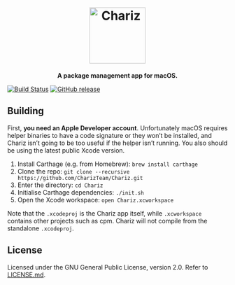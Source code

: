 <h1 align="center"><img src="https://chariz.io/img/favicon.png" alt="Chariz" width="128" height="128"></h1>
<p align="center"><strong>A package management app for macOS.</strong></p>

[![Build Status](https://travis-ci.org/CharizTeam/Chariz.svg)](https://travis-ci.org/CharizTeam/Chariz) [![GitHub release](https://img.shields.io/github/release/CharizTeam/Chariz.svg)](https://github.com/CharizTeam/Chariz/releases)

## Building
First, **you need an Apple Developer account**. Unfortunately macOS requires helper binaries to have a code signature or they won’t be installed, and Chariz isn’t going to be too useful if the helper isn’t running. You also should be using the latest public Xcode version.

1. Install Carthage (e.g. from Homebrew): `brew install carthage`
2. Clone the repo: `git clone --recursive https://github.com/CharizTeam/Chariz.git`
3. Enter the directory: `cd Chariz`
4. Initialise Carthage dependencies: `./init.sh`
5. Open the Xcode workspace: `open Chariz.xcworkspace`

Note that the `.xcodeproj` is the Chariz app itself, while `.xcworkspace` contains other projects such as cpm. Chariz will not compile from the standalone `.xcodeproj`.

## License
Licensed under the GNU General Public License, version 2.0. Refer to [LICENSE.md](LICENSE.md).
